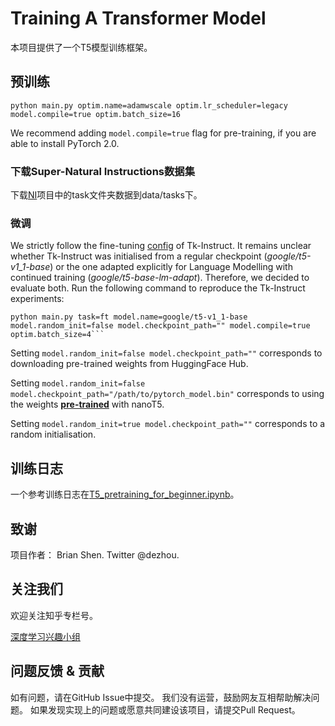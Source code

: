 # Training A Transformer Model

本项目提供了一个T5模型训练框架。

## 预训练

```shell
python main.py optim.name=adamwscale optim.lr_scheduler=legacy model.compile=true optim.batch_size=16
```

We recommend adding `model.compile=true` flag for pre-training, if you are able to install PyTorch 2.0.


### 下载Super-Natural Instructions数据集

下载[NI](https://github.com/allenai/natural-instructions.git)项目中的task文件夹数据到data/tasks下。

### 微调

We strictly follow the fine-tuning [config](configs/task/ft.yaml) of Tk-Instruct. It remains unclear whether Tk-Instruct was initialised from a regular checkpoint (*google/t5-v1_1-base*) or the one adapted explicitly for Language Modelling with continued training (*google/t5-base-lm-adapt*). Therefore, we decided to evaluate both. Run the following command to reproduce the Tk-Instruct experiments:

```shell
python main.py task=ft model.name=google/t5-v1_1-base model.random_init=false model.checkpoint_path="" model.compile=true optim.batch_size=4```
```

Setting `model.random_init=false model.checkpoint_path=""` corresponds to downloading pre-trained weights from HuggingFace Hub.

Setting `model.random_init=false model.checkpoint_path="/path/to/pytorch_model.bin"` corresponds to using the weights [**pre-trained**](#pre-training) with nanoT5.

Setting `model.random_init=true model.checkpoint_path=""` corresponds to a random initialisation.

## 训练日志

一个参考训练日志在[T5_pretraining_for_beginner.ipynb](colab%2FT5_pretraining_for_beginner.ipynb)。

## 致谢

项目作者： Brian Shen. Twitter @dezhou.

## 关注我们
欢迎关注知乎专栏号。

[深度学习兴趣小组](https://www.zhihu.com/column/thuil)

## 问题反馈 & 贡献
如有问题，请在GitHub Issue中提交。
我们没有运营，鼓励网友互相帮助解决问题。
如果发现实现上的问题或愿意共同建设该项目，请提交Pull Request。